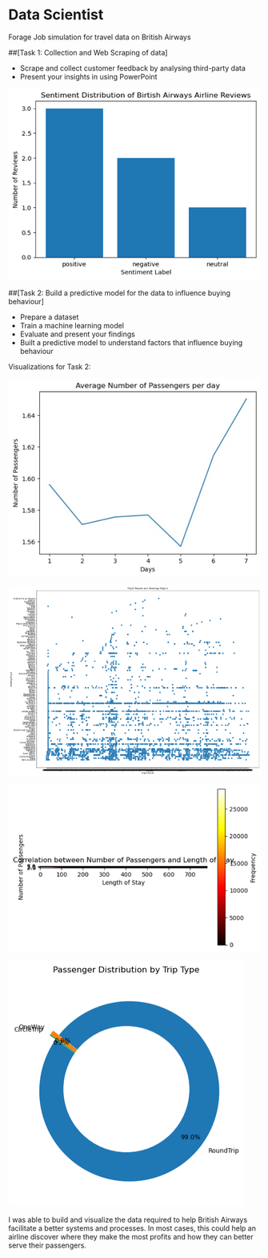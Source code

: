 # Data Scientist
Forage Job simulation for travel data on British Airways

##[Task 1: Collection and Web Scraping of data]
* Scrape and collect customer feedback by analysing third-party data
* Present your insights in using PowerPoint

![](https://github.com/begindeveloper/British_Airways_DataScience/blob/main/British%20Airways%20Project/images/Task%201%20picture.png)

##[Task 2: Build a predictive model for the data to influence buying behaviour]
* Prepare a dataset
* Train a machine learning model
* Evaluate and present your findings
* Built a predictive model to understand factors that influence buying behaviour

Visualizations for Task 2:


![Average Number of Passengers](https://github.com/begindeveloper/British_Airways_DataScience/blob/main/British%20Airways%20Project/images/avg%20num%20passengers%20per%20day.jpg)


![Flight Routes and Booking Origin](https://github.com/begindeveloper/British_Airways_DataScience/blob/main/British%20Airways%20Project/images/flight%20routes%20and%20booking%20origin.png)


![HeatMap](https://github.com/begindeveloper/British_Airways_DataScience/blob/main/British%20Airways%20Project/images/heatmap.png)


![Passenger Distribution](https://github.com/begindeveloper/British_Airways_DataScience/blob/main/British%20Airways%20Project/images/passenger%20distri.png)

I was able to build and visualize the data required to help British Airways facilitate a better systems and processes. In most cases, this could help an airline discover where they make the most profits and how they can better serve their passengers.
